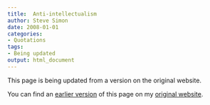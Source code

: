 ```yaml
---
title:  Anti-intellectualism
author: Steve Simon
date: 2008-01-01
categories:
- Quotations
tags:
- Being updated
output: html_document
---
```


This page is being updated from a version on the original website.

<!---More--->

You can find an [earlier version][sim1] of this page on my [original website][sim2].

[sim1]: http://www.pmean.com/08/AntiIntellectualism.html
[sim2]: http://www.pmean.com/original_site.html
